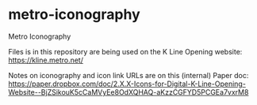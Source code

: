 # metro-iconography
Metro Iconography

Files is in this repository are being used on the K Line Opening website: https://kline.metro.net/

Notes on iconography and icon link URLs are on this (internal) Paper doc: https://paper.dropbox.com/doc/2.X.X-Icons-for-Digital-K-Line-Opening-Website--BjZSikouK5cCaMVyEe8OdXQHAQ-aKzzCGFYD5PCGEa7vxrM8
